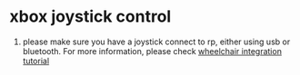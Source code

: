 # xbox joystick control

1. please make sure you have a joystick connect to rp, either using usb or bluetooth.
For more information, please check [wheelchair integration tutorial](https://docs.google.com/document/d/1ea7M7u7Ypgo3TlnYB3_JpQVOWl27jFGPHbgxNdkJFbY/edit)